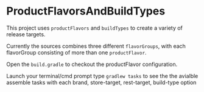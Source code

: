 ProductFlavorsAndBuildTypes
============================

This project uses `productFlavors` and `buildTypes` to create a variety of release targets.

Currently the sources combines three different `flavorGroups`, with each flavorGroup consisting of more than one `productFlavor`.

Open the `build.gradle` to checkout the productFlavor configuration.

Launch your terminal/cmd prompt type `gradlew tasks` to see the the avialble assemble tasks with each 
brand, store-target, rest-target, build-type option 
